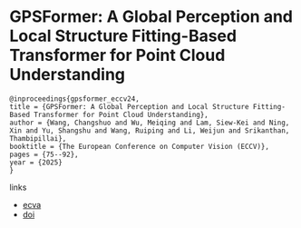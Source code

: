 # GPSFormer: A Global Perception and Local Structure Fitting-Based Transformer for Point Cloud Understanding

```
@inproceedings{gpsformer_eccv24,
title = {GPSFormer: A Global Perception and Local Structure Fitting-Based Transformer for Point Cloud Understanding},
author = {Wang, Changshuo and Wu, Meiqing and Lam, Siew-Kei and Ning, Xin and Yu, Shangshu and Wang, Ruiping and Li, Weijun and Srikanthan, Thambipillai},
booktitle = {The European Conference on Computer Vision (ECCV)},
pages = {75--92},
year = {2025}
}
```

links
- [ecva](https://www.ecva.net/papers/eccv_2024/papers_ECCV/html/1247_ECCV_2024_paper.php)
- [doi](https://link.springer.com/chapter/10.1007/978-3-031-73242-3_5)
